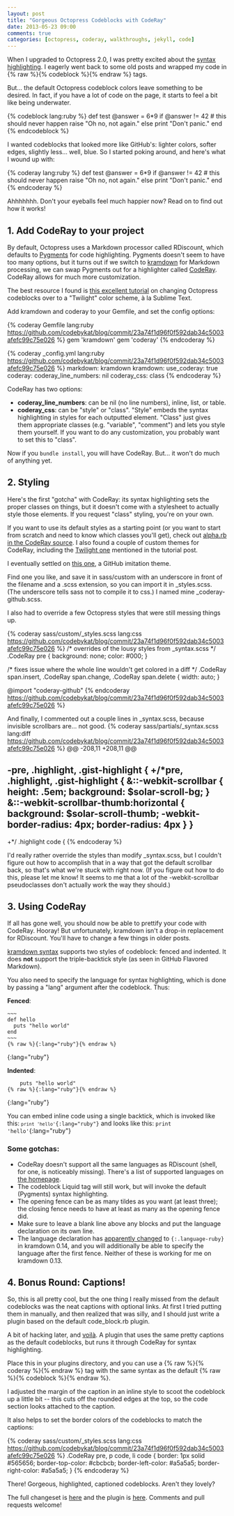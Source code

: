 ```yaml
---
layout: post
title: "Gorgeous Octopress Codeblocks with CodeRay"
date: 2013-05-23 09:00
comments: true
categories: [octopress, coderay, walkthroughs, jekyll, code]
---
```


When I upgraded to Octopress 2.0, I was pretty excited about the [syntax highlighting](http://octopress.org/blog/2011/07/23/octopress-20-surfaces/).  I eagerly went back to some old posts and wrapped my code in {% raw %}{% codeblock %}{% endraw %} tags.

But... the default Octopress codeblock colors leave something to be desired.  In fact, if you have a lot of code on the page, it starts to feel a bit like being underwater.

{% codeblock lang:ruby %}
def test
  @answer = 6*9
  if @answer != 42  # this should never happen
    raise "Oh no, not again."
  else
    print "Don't panic."
end
{% endcodeblock %}

I wanted codeblocks that looked more like GitHub's: lighter colors, softer edges, slightly less... well, blue.  So I started poking around, and here's what I wound up with:

{% coderay lang:ruby %}
def test
  @answer = 6*9
  if @answer != 42  # this should never happen
    raise "Oh no, not again."
  else
    print "Don't panic."
end
{% endcoderay %}

Ahhhhhhh.  Don't your eyeballs feel much happier now?  Read on to find out how it works!

<!--more-->

## 1. Add CodeRay to your project

By default, Octopress uses a Markdown processor called RDiscount, which defaults to [Pygments](http://pygments.org/) for code highlighting.  Pygments doesn't seem to have too many options, but it turns out if we switch to [kramdown](http://kramdown.rubyforge.org/) for Markdown processing, we can swap Pygments out for a highlighter called [CodeRay](http://coderay.rubychan.de/).  CodeRay allows for much more customization.

The best resource I found is [this excellent tutorial](http://blog.alestanis.com/2013/02/04/octopress-and-the-twilight-color-scheme/) on changing Octopress codeblocks over to a "Twilight" color scheme, à la Sublime Text.

Add kramdown and coderay to your Gemfile, and set the config options:

{% coderay Gemfile lang:ruby https://github.com/codebykat/blog/commit/23a74f1d96f0f592dab34c5003afefc99c75e026 %}
  gem 'kramdown'
  gem 'coderay'
{% endcoderay %}

{% coderay _config.yml lang:ruby https://github.com/codebykat/blog/commit/23a74f1d96f0f592dab34c5003afefc99c75e026 %}
markdown: kramdown
kramdown:
  use_coderay: true
  coderay:
    coderay_line_numbers: nil
    coderay_css: class
{% endcoderay %}

CodeRay has two options:

* **coderay_line_numbers**: can be nil (no line numbers), inline, list, or table.
* **coderay_css**: can be "style" or "class".  "Style" embeds the syntax highlighting in styles for each outputted element.  "Class" just gives them appropriate classes (e.g. "variable", "comment") and lets you style them yourself.  If you want to do any customization, you probably want to set this to "class".

Now if you `bundle install`, you will have CodeRay.  But... it won't do much of anything yet.

## 2. Styling

Here's the first "gotcha" with CodeRay: its syntax highlighting sets the proper classes on things, but it doesn't come with a stylesheet to actually style those elements.  If you request "class" styling, you're on your own.

If you want to use its default styles as a starting point (or you want to start from scratch and need to know which classes you'll get), check out [alpha.rb in the CodeRay source](https://github.com/rubychan/coderay/blob/master/lib/coderay/styles/alpha.rb).  I also found a couple of custom themes for CodeRay, including the [Twilight one](https://gist.github.com/iq9/2906599) mentioned in the tutorial post.

I eventually settled on [this one](http://www.andrewthorp.com/posts/github-theme-for-coderay), a GitHub imitation theme.

Find one you like, and save it in sass/custom with an underscore in front of the filename and a .scss extension, so you can import it in _styles.scss.  (The underscore tells sass not to compile it to css.)  I named mine _coderay-github.scss.

I also had to override a few Octopress styles that were still messing things up.

{% coderay sass/custom/_styles.scss lang:css https://github.com/codebykat/blog/commit/23a74f1d96f0f592dab34c5003afefc99c75e026 %}
/* overrides of the lousy styles from _syntax.scss */
.CodeRay pre {
  background: none;
  color: #000;
}

/* fixes issue where the whole line wouldn't get colored in a diff */
.CodeRay span.insert, .CodeRay span.change, .CodeRay span.delete {
	width: auto;
}

@import "coderay-github"
{% endcoderay https://github.com/codebykat/blog/commit/23a74f1d96f0f592dab34c5003afefc99c75e026 %}

And finally, I commented out a couple lines in _syntax.scss, because invisible scrollbars are... not good.
{% coderay sass/partials/_syntax.scss lang:diff https://github.com/codebykat/blog/commit/23a74f1d96f0f592dab34c5003afefc99c75e026 %}
@@ -208,11 +208,11 @@

-pre, .highlight, .gist-highlight {
+/*pre, .highlight, .gist-highlight {
   &::-webkit-scrollbar {  height: .5em; background: $solar-scroll-bg; }
   &::-webkit-scrollbar-thumb:horizontal { background: $solar-scroll-thumb;  -webkit-border-radius: 4px; border-radius: 4px }
 }
-
+*/
 .highlight code { 
{% endcoderay %}

I'd really rather override the styles than modify _syntax.scss, but I couldn't figure out how to accomplish that in a way that got the default scrollbar back, so that's what we're stuck with right now.  (If you figure out how to do this, please let me know!  It seems to me that a lot of the -webkit-scrollbar pseudoclasses don't actually work the way they should.)
 
## 3. Using CodeRay

If all has gone well, you should now be able to prettify your code with CodeRay.  Hooray!  But unfortunately, kramdown isn't a drop-in replacement for RDiscount.  You'll have to change a few things in older posts.

[kramdown syntax](http://kramdown.rubyforge.org/syntax.html#code-blocks) supports two styles of codeblock: fenced and indented.  It does **not** support the triple-backtick style (as seen in GitHub Flavored Markdown).

You also need to specify the language for syntax highlighting, which is done by passing a "lang" argument after the codeblock.  Thus:

**Fenced**:

~~~~~
~~~
def hello
  puts "hello world"
end
~~~
{% raw %}{:lang="ruby"}{% endraw %}
~~~~~
{:lang="ruby"}


**Indented**:

~~~~~
	puts "hello world"
{% raw %}{:lang="ruby"}{% endraw %}
~~~~~
{:lang="ruby"}

You can embed inline code using a single backtick, which is invoked like this: <code>`print 'hello'`{:lang="ruby"}</code> and looks like this: `print 'hello'`{:lang="ruby"}

### Some gotchas:

* CodeRay doesn't support all the same languages as RDiscount (shell, for one, is noticeably missing).  There's a list of supported languages on [the homepage](http://coderay.rubychan.de/).
* The codeblock Liquid tag will still work, but will invoke the default (Pygments) syntax highlighting.
* The opening fence can be as many tildes as you want (at least three); the closing fence needs to have at least as many as the opening fence did.
* Make sure to leave a blank line above any blocks and put the language declaration on its own line.
* The language declaration has [apparently changed](https://github.com/gettalong/kramdown/pull/15) to `{:.language-ruby}` in kramdown 0.14, and you will additionally be able to specify the language after the first fence.  Neither of these is working for me on kramdown 0.13.

## 4. Bonus Round: Captions!

So, this is all pretty cool, but the one thing I really missed from the default codeblocks was the neat captions with optional links.  At first I tried putting them in manually, and then realized that was silly, and I should just write a plugin based on the default code_block.rb plugin.

A bit of hacking later, and [voilà](https://github.com/codebykat/blog/blob/2f6c9615c02869dca5f52921ac5eb7e0b35a6427/plugins/code_ray_block.rb).  A plugin that uses the same pretty captions as the default codeblocks, but runs it through CodeRay for syntax highlighting.

Place this in your plugins directory, and you can use a {% raw %}{% coderay %}{% endraw %} tag with the same syntax as the default {% raw %}{% codeblock %}{% endraw %}.

I adjusted the margin of the caption in an inline style to scoot the codeblock up a little bit -- this cuts off the rounded edges at the top, so the code section looks attached to the caption.

It also helps to set the border colors of the codeblocks to match the captions:

{% coderay sass/custom/_styles.scss lang:css https://github.com/codebykat/blog/commit/23a74f1d96f0f592dab34c5003afefc99c75e026 %}
.CodeRay pre, p code, li code {
  border: 1px solid #565656;
  border-top-color: #cbcbcb;
  border-left-color: #a5a5a5;
  border-right-color: #a5a5a5;
}
{% endcoderay %}

There!  Gorgeous, highlighted, captioned codeblocks.  Aren't they lovely?

The full changeset is [here](https://github.com/codebykat/blog/commit/23a74f1d96f0f592dab34c5003afefc99c75e026) and the plugin is [here](https://github.com/codebykat/blog/commit/2f6c9615c02869dca5f52921ac5eb7e0b35a6427).  Comments and pull requests welcome!